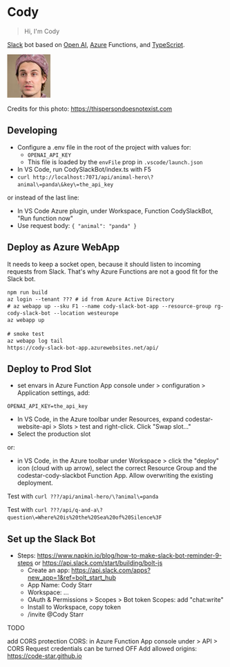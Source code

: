 # Cody

> Hi, I'm Cody

[Slack](https://slack.com) bot based on [Open AI](https://openai.com), [Azure](https://azure.com) Functions, and [TypeScript](https://typescriptlang.org).

![Cody](avatar.thumbnail.jpg "Cody - credits: https://thispersondoesnotexist.com")

Credits for this photo: https://thispersondoesnotexist.com

## Developing

- Configure a .env file in the root of the project with values for:
  - `OPENAI_API_KEY`
  - This file is loaded by the `envFile` prop in `.vscode/launch.json`
- In VS Code, run CodySlackBot/index.ts with F5
- `curl http://localhost:7071/api/animal-hero\?animal\=panda\&key\=the_api_key`

or instead of the last line:

- In VS Code Azure plugin, under Workspace, Function CodySlackBot, "Run function now"
- Use request body: `{ "animal": "panda" }`

## Deploy as Azure WebApp

It needs to keep a socket open, because it should listen to incoming requests from Slack. That's why Azure Functions are not a good fit for the Slack bot.

```
npm run build
az login --tenant ??? # id from Azure Active Directory
# az webapp up --sku F1 --name cody-slack-bot-app --resource-group rg-cody-slack-bot --location westeurope
az webapp up

# smoke test
az webapp log tail
https://cody-slack-bot-app.azurewebsites.net/api/
```



## Deploy to Prod Slot

* set envars in Azure Function App console under > configuration > Application settings, add:

```
OPENAI_API_KEY=the_api_key
```

* In VS Code, in the Azure toolbar under Resources, expand codestar-website-api > Slots > test and right-click. Click "Swap slot..."
* Select the production slot

or:

* in VS Code, in the Azure toolbar under Workspace > click the "deploy" icon (cloud with up arrow), select the correct Resource Group and the codestar-cody-slackbot Function App. Allow overwriting the existing deployment.

Test with `curl ???/api/animal-hero/\?animal\=panda`

Test with `curl ???/api/q-and-a\?question\=Where%20is%20the%20Sea%20of%20Silence%3F`


## Set up the Slack Bot

* Steps: https://www.napkin.io/blog/how-to-make-slack-bot-reminder-9-steps or https://api.slack.com/start/building/bolt-js
  * Create an app: https://api.slack.com/apps?new_app=1&ref=bolt_start_hub
  * App Name: Cody Starr
  * Workspace: ...
  * OAuth & Permissions > Scopes > Bot token Scopes: add "chat:write"
  * Install to Workspace, copy token
  * /invite @Cody Starr

TODO

add CORS protection
CORS: in Azure Function App console under > API > CORS
    Request credentials can be turned OFF
    Add allowed origins: https://code-star.github.io
